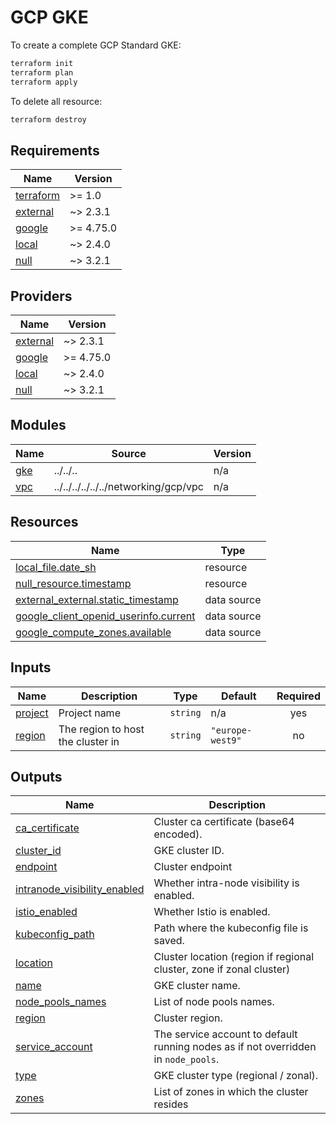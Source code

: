 # GCP GKE

To create a complete GCP Standard GKE:

```bash
terraform init
terraform plan
terraform apply
```

To delete all resource:

```bash
terraform destroy
```

<!-- BEGIN_TF_DOCS -->
## Requirements

| Name | Version |
|------|---------|
| <a name="requirement_terraform"></a> [terraform](#requirement\_terraform) | >= 1.0 |
| <a name="requirement_external"></a> [external](#requirement\_external) | ~> 2.3.1 |
| <a name="requirement_google"></a> [google](#requirement\_google) | >= 4.75.0 |
| <a name="requirement_local"></a> [local](#requirement\_local) | ~> 2.4.0 |
| <a name="requirement_null"></a> [null](#requirement\_null) | ~> 3.2.1 |

## Providers

| Name | Version |
|------|---------|
| <a name="provider_external"></a> [external](#provider\_external) | ~> 2.3.1 |
| <a name="provider_google"></a> [google](#provider\_google) | >= 4.75.0 |
| <a name="provider_local"></a> [local](#provider\_local) | ~> 2.4.0 |
| <a name="provider_null"></a> [null](#provider\_null) | ~> 3.2.1 |

## Modules

| Name | Source | Version |
|------|--------|---------|
| <a name="module_gke"></a> [gke](#module\_gke) | ../../.. | n/a |
| <a name="module_vpc"></a> [vpc](#module\_vpc) | ../../../../../../networking/gcp/vpc | n/a |

## Resources

| Name | Type |
|------|------|
| [local_file.date_sh](https://registry.terraform.io/providers/hashicorp/local/latest/docs/resources/file) | resource |
| [null_resource.timestamp](https://registry.terraform.io/providers/hashicorp/null/latest/docs/resources/resource) | resource |
| [external_external.static_timestamp](https://registry.terraform.io/providers/hashicorp/external/latest/docs/data-sources/external) | data source |
| [google_client_openid_userinfo.current](https://registry.terraform.io/providers/hashicorp/google/latest/docs/data-sources/client_openid_userinfo) | data source |
| [google_compute_zones.available](https://registry.terraform.io/providers/hashicorp/google/latest/docs/data-sources/compute_zones) | data source |

## Inputs

| Name | Description | Type | Default | Required |
|------|-------------|------|---------|:--------:|
| <a name="input_project"></a> [project](#input\_project) | Project name | `string` | n/a | yes |
| <a name="input_region"></a> [region](#input\_region) | The region to host the cluster in | `string` | `"europe-west9"` | no |

## Outputs

| Name | Description |
|------|-------------|
| <a name="output_ca_certificate"></a> [ca\_certificate](#output\_ca\_certificate) | Cluster ca certificate (base64 encoded). |
| <a name="output_cluster_id"></a> [cluster\_id](#output\_cluster\_id) | GKE cluster ID. |
| <a name="output_endpoint"></a> [endpoint](#output\_endpoint) | Cluster endpoint |
| <a name="output_intranode_visibility_enabled"></a> [intranode\_visibility\_enabled](#output\_intranode\_visibility\_enabled) | Whether intra-node visibility is enabled. |
| <a name="output_istio_enabled"></a> [istio\_enabled](#output\_istio\_enabled) | Whether Istio is enabled. |
| <a name="output_kubeconfig_path"></a> [kubeconfig\_path](#output\_kubeconfig\_path) | Path where the kubeconfig file is saved. |
| <a name="output_location"></a> [location](#output\_location) | Cluster location (region if regional cluster, zone if zonal cluster) |
| <a name="output_name"></a> [name](#output\_name) | GKE cluster name. |
| <a name="output_node_pools_names"></a> [node\_pools\_names](#output\_node\_pools\_names) | List of node pools names. |
| <a name="output_region"></a> [region](#output\_region) | Cluster region. |
| <a name="output_service_account"></a> [service\_account](#output\_service\_account) | The service account to default running nodes as if not overridden in `node_pools`. |
| <a name="output_type"></a> [type](#output\_type) | GKE cluster type (regional / zonal). |
| <a name="output_zones"></a> [zones](#output\_zones) | List of zones in which the cluster resides |
<!-- END_TF_DOCS -->
